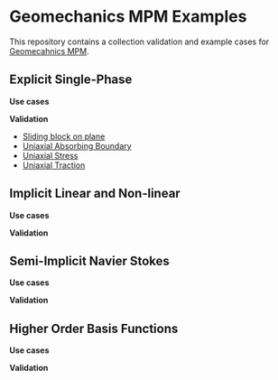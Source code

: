 # Geomechanics MPM Examples

This repository contains a collection validation and example cases for [Geomecahnics MPM](https://github.com/geomechanics/mpm). 


## Explicit Single-Phase

**Use cases**

**Validation**
* [Sliding block on plane](https://github.com/geomechanics/mpm-examples/blob/main/explicit_single_phase/validation/sliding_block_inclined_boundary/README.md)
* [Uniaxial Absorbing Boundary](https://github.com/geomechanics/mpm-examples/blob/main/explicit_single_phase/validation/uniaxial_absorbing_boundary/README.md)
* [Uniaxial Stress](https://github.com/geomechanics/mpm-examples/blob/main/explicit_single_phase/validation/uniaxial_stress/README.md)
* [Uniaxial Traction](https://github.com/geomechanics/mpm-examples/blob/main/explicit_single_phase/validation/uniaxial_traction/README.md)

## Implicit Linear and Non-linear

**Use cases**

**Validation**

## Semi-Implicit Navier Stokes

**Use cases**

**Validation**

## Higher Order Basis Functions

**Use cases**

**Validation**
